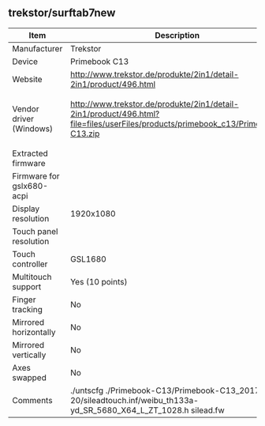 trekstor/surftab7new
--------------------

| Item | Description | Comment |
|------|-------------| ------- |
| Manufacturer            | Trekstor                 |
| Device                  | Primebook C13            |
| Website                 | http://www.trekstor.de/produkte/2in1/detail-2in1/product/496.html |
| Vendor driver (Windows) | http://www.trekstor.de/produkte/2in1/detail-2in1/product/496.html?file=files/userFiles/products/primebook_c13/Primebook-C13.zip | Driver package 400M (relevant dirver in `Primebook-C13_2017-11-20/sileadtouch.inf` |
| Extracted firmware      | |
| Firmware for gslx680-acpi | |
| Display resolution      | 1920x1080 |
| Touch panel resolution  |  |
| Touch controller        | GSL1680 |
| Multitouch support      | Yes (10 points) |
| Finger tracking         | No |
| Mirrored horizontally   | No |
| Mirrored vertically     | No |
| Axes swapped            | No |
| Comments                 | ./untscfg ./Primebook-C13/Primebook-C13_2017-11-20/sileadtouch.inf/weibu_th133a-yd_SR_5680_X64_L_ZT_1028.h silead.fw|
